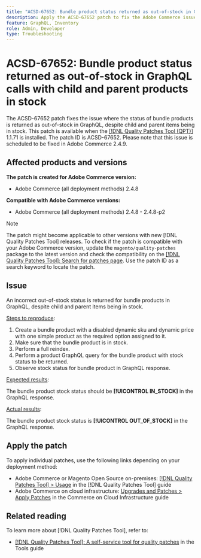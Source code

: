 ```yaml
---
title: "ACSD-67652: Bundle product status returned as out-of-stock in GraphQL calls with child and parent products in stock"
description: Apply the ACSD-67652 patch to fix the Adobe Commerce issue where the bundle product status is returned as out-of-stock in GraphQL calls even with child and parent products in stock.
feature: GraphQL, Inventory
role: Admin, Developer
type: Troubleshooting
---
```


# ACSD-67652: Bundle product status returned as out-of-stock in GraphQL calls with child and parent products in stock

The ACSD-67652 patch fixes the issue where the status of bundle products is returned as out-of-stock in GraphQL, despite child and parent items being in stock. This patch is available when the [[!DNL Quality Patches Tool (QPT)]](/help/tools/quality-patches-tool/quality-patches-tool-to-self-serve-quality-patches.md) 1.1.71 is installed. The patch ID is ACSD-67652. Please note that this issue is scheduled to be fixed in Adobe Commerce 2.4.9.

## Affected products and versions

**The patch is created for Adobe Commerce version:**

* Adobe Commerce (all deployment methods) 2.4.8

**Compatible with Adobe Commerce versions:**

* Adobe Commerce (all deployment methods) 2.4.8 - 2.4.8-p2

>[!NOTE]
>
>The patch might become applicable to other versions with new [!DNL Quality Patches Tool] releases. To check if the patch is compatible with your Adobe Commerce version, update the `magento/quality-patches` package to the latest version and check the compatibility on the [[!DNL Quality Patches Tool]: Search for patches page](https://experienceleague.adobe.com/tools/commerce-quality-patches/index.html). Use the patch ID as a search keyword to locate the patch.

## Issue

An incorrect out-of-stock status is returned for bundle products in GraphQL, despite child and parent items being in stock.

<u>Steps to reproduce</u>:

1. Create a bundle product with a disabled dynamic sku and dynamic price with one simple product as the required option assigned to it.
1. Make sure that the bundle product is in stock. 
1. Perform a full reindex. 
1. Perform a product GraphQL query for the bundle product with stock status to be returned.
1. Observe stock status for bundle product in GraphQL response.


<u>Expected results</u>:

The bundle product stock status should be **[!UICONTROL  IN_STOCK]** in the GraphQL response.

<u>Actual results</u>:

The bundle product stock status is **[!UICONTROL OUT_OF_STOCK]** in the GraphQL response.


## Apply the patch

To apply individual patches, use the following links depending on your deployment method:

* Adobe Commerce or Magento Open Source on-premises: [[!DNL Quality Patches Tool] > Usage](/help/tools/quality-patches-tool/usage.md) in the [!DNL Quality Patches Tool] guide
* Adobe Commerce on cloud infrastructure: [Upgrades and Patches > Apply Patches](https://experienceleague.adobe.com/docs/commerce-cloud-service/user-guide/develop/upgrade/apply-patches.html) in the Commerce on Cloud Infrastructure guide

## Related reading

To learn more about [!DNL Quality Patches Tool], refer to:

* [[!DNL Quality Patches Tool]: A self-service tool for quality patches](/help/tools/quality-patches-tool/quality-patches-tool-to-self-serve-quality-patches.md) in the Tools guide
